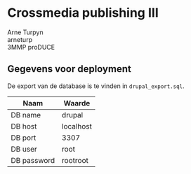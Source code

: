 Crossmedia publishing III
=========================

Arne Turpyn  
arneturp  
3MMP proDUCE  

Gegevens voor deployment
-------------------------

De export van de database is te vinden in `drupal_export.sql`.

| Naam          | Waarde    |
|---------------|-----------|
| DB name       | drupal    |
| DB host       | localhost |
| DB port       | 3307      |
| DB user       | root      |
| DB password   | rootroot  |
